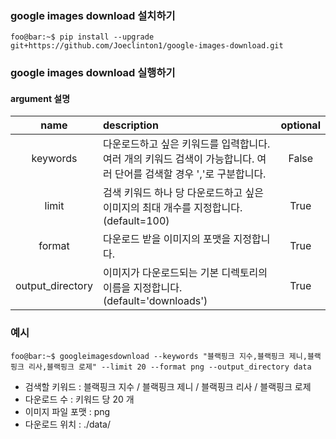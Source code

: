 ### google images download 설치하기
```console
foo@bar:~$ pip install --upgrade git+https://github.com/Joeclinton1/google-images-download.git
```

### google images download 실행하기

#### argument 설명
| name | description | optional |
|:------:|:-----|:-----:|
|keywords | 다운로드하고 싶은 키워드를 입력합니다. 여러 개의 키워드 검색이 가능합니다. 여러 단어를 검색할 경우 ','로 구분합니다. | False |
| limit | 검색 키워드 하나 당 다운로드하고 싶은 이미지의 최대 개수를 지정합니다.(default=100) | True |
| format | 다운로드 받을 이미지의 포맷을 지정합니다. | True |
| output_directory | 이미지가 다운로드되는 기본 디렉토리의 이름을 지정합니다. (default='downloads') | True |

### 예시
```console
foo@bar:~$ googleimagesdownload --keywords "블랙핑크 지수,블랙핑크 제니,블랙핑크 리사,블랙핑크 로제" --limit 20 --format png --output_directory data
```
- 검색할 키워드 : 블랙핑크 지수 / 블랙핑크 제니 / 블랙핑크 리사 / 블랙핑크 로제
- 다운로드 수 : 키워드 당 20 개 
- 이미지 파일 포맷 : png
- 다운로드 위치 : ./data/